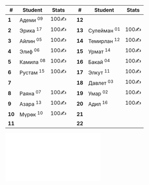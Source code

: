 
| #      | Student              | Stats   |     | #      | Student                | Stats   |
| ------ | -------------------- | ------- | --- | ------ | ---------------------- | ------- |
| **1**  | Адеми <sup>09</sup>  | $100$✍️  |     | **12** |                        |         |
| **2**  | Эрика <sup>17</sup>  | $100$✍️  |     | **13** | Сулейман <sup>01</sup> | $100$✍️  |
| **3**  | Айлин <sup>05</sup>  | $100$✍️  |     | **14** | Темирлан <sup>12</sup> | $100$✍️  |
| **4**  | Элиф <sup>06</sup>   | $100$✍️  |     | **15** | Урмат <sup>14</sup>    | $100$✍️  |
| **5**  | Камила <sup>08</sup> | $100$✍️  |     | **16** | Бакай <sup>04</sup>    | $100$✍️  |
| **6**  | Рустам <sup>15</sup> | $100$✍️  |     | **17** | Элкут <sup>11</sup>    | $100$✍️  |
| **7**  |                      |         |     | **18** | Давлет <sup>03</sup>   | $100$✍️  |
| **8**  | Раяна <sup>07</sup>  | $100$✍️  |     | **19** | Умар <sup>02</sup>     | $100$✍️  |
| **9**  | Азара <sup>13</sup>  | $100$✍️  |     | **20** | Адил <sup>16</sup>     | $100$✍️  |
| **10** | Мүрөк <sup>10</sup>  | $100$✍️  |     | **21** |                        |         |
| **11** |                      |         |     | **22** |                        |         |

![EMOJI](EMOJI.md)


